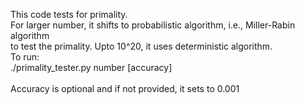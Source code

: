 This code tests for primality.<br>
For larger number, it shifts to probabilistic algorithm, i.e., Miller-Rabin algorithm<br>
to test the primality. Upto 10^20, it uses deterministic algorithm.<br>
To run:<br>
./primality_tester.py number [accuracy] <br>
<br>
Accuracy is optional and if not provided, it sets to 0.001
